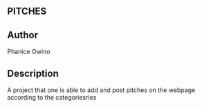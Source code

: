 ## PITCHES

## Author
Phanice Owino

## Description
A project that one is able to add and post pitches on the webpage according to the categoriesries

<!-- ## Setup/installation Requirements
 prerequisites Python 3.6 and an internet connection


## Technology Used
Python3.6


## How to contribute
* Git clone the repository
* Make the changes
* Run test
* Push changes to github and make a   pull request



## Support and contact details
Contact me through email:atienophanice1@gmail.com

## License
 Copyright (c)2020 Pitch





 -->
